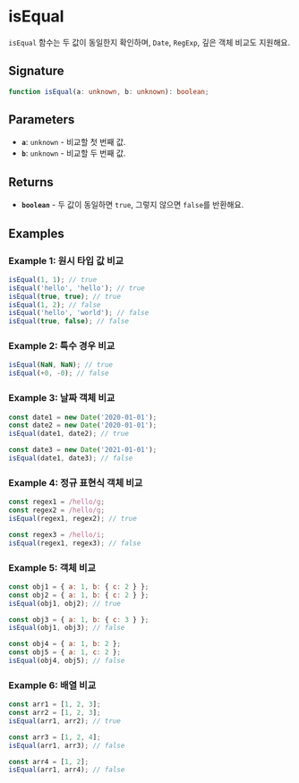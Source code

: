 # isEqual

`isEqual` 함수는 두 값이 동일한지 확인하며, `Date`, `RegExp`, 깊은 객체 비교도 지원해요.

## Signature

```typescript
function isEqual(a: unknown, b: unknown): boolean;
```

## Parameters

- **`a`**: `unknown` - 비교할 첫 번째 값.
- **`b`**: `unknown` - 비교할 두 번째 값.

## Returns

- **`boolean`** - 두 값이 동일하면 `true`, 그렇지 않으면 `false`를 반환해요.

## Examples

### Example 1: 원시 타입 값 비교

```javascript
isEqual(1, 1); // true
isEqual('hello', 'hello'); // true
isEqual(true, true); // true
isEqual(1, 2); // false
isEqual('hello', 'world'); // false
isEqual(true, false); // false
```

### Example 2: 특수 경우 비교

```javascript
isEqual(NaN, NaN); // true
isEqual(+0, -0); // false
```

### Example 3: 날짜 객체 비교

```javascript
const date1 = new Date('2020-01-01');
const date2 = new Date('2020-01-01');
isEqual(date1, date2); // true

const date3 = new Date('2021-01-01');
isEqual(date1, date3); // false
```

### Example 4: 정규 표현식 객체 비교

```javascript
const regex1 = /hello/g;
const regex2 = /hello/g;
isEqual(regex1, regex2); // true

const regex3 = /hello/i;
isEqual(regex1, regex3); // false
```

### Example 5: 객체 비교

```javascript
const obj1 = { a: 1, b: { c: 2 } };
const obj2 = { a: 1, b: { c: 2 } };
isEqual(obj1, obj2); // true

const obj3 = { a: 1, b: { c: 3 } };
isEqual(obj1, obj3); // false

const obj4 = { a: 1, b: 2 };
const obj5 = { a: 1, c: 2 };
isEqual(obj4, obj5); // false
```

### Example 6: 배열 비교

```javascript
const arr1 = [1, 2, 3];
const arr2 = [1, 2, 3];
isEqual(arr1, arr2); // true

const arr3 = [1, 2, 4];
isEqual(arr1, arr3); // false

const arr4 = [1, 2];
isEqual(arr1, arr4); // false
```
